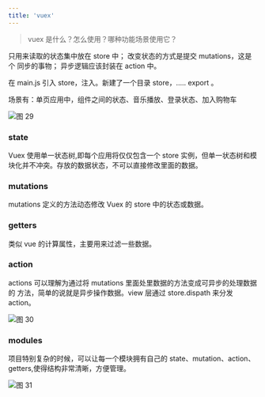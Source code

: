 ```yaml
---
title: 'vuex'
---
```


> vuex 是什么？怎么使用？哪种功能场景使用它？

只用来读取的状态集中放在 store 中； 改变状态的方式是提交 mutations，这是个
同步的事物； 异步逻辑应该封装在 action 中。

在 main.js 引入 store，注入。新建了一个目录 store，….. export 。

场景有：单页应用中，组件之间的状态、音乐播放、登录状态、加入购物车

![图 29](https://wonganber-picgo.oss-cn-hangzhou.aliyuncs.com/picgo/2021-03-23-19-20-58.png)  

### state

Vuex 使用单一状态树,即每个应用将仅仅包含一个 store 实例，但单一状态树和模
块化并不冲突。存放的数据状态，不可以直接修改里面的数据。

### mutations

mutations 定义的方法动态修改 Vuex 的 store 中的状态或数据。

### getters

类似 vue 的计算属性，主要用来过滤一些数据。

### action

actions 可以理解为通过将 mutations 里面处里数据的方法变成可异步的处理数据的
方法，简单的说就是异步操作数据。view 层通过 store.dispath 来分发 action。

![图 30](https://wonganber-picgo.oss-cn-hangzhou.aliyuncs.com/picgo/2021-03-23-19-21-14.png)  

### modules

项目特别复杂的时候，可以让每一个模块拥有自己的 state、mutation、action、
getters,使得结构非常清晰，方便管理。

![图 31](https://wonganber-picgo.oss-cn-hangzhou.aliyuncs.com/picgo/2021-03-23-19-21-28.png)  

